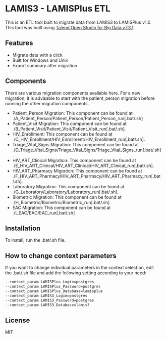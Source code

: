 # LAMIS3 - LAMISPlus ETL

This is an ETL tool built to migrate data from LAMIS3 to LAMISPlus v1.0. This tool was built using [Talend Open Studio for Big Data v7.3.1](https://www.talend.com/products/talend-open-studio/).

## Features

- Migrate data with a click
- Built for Windows and Unix
- Export summary after migration

## Components
There are various migration components available here. For a new migration, it is advisable to start with the patient_person migration before running the other migration components.
- Patient_Person Migration: This component can be found at ./A_Patient_Person/Patient_Person/Patient_Person_run[.bat/.sh]
- Patient_Visit Migration: This component can be found at ./B_Patient_Visit/Patient_Visit/Patient_Visit_run[.bat/.sh]. 
- HIV_Enrollment: This component can be found at ./C_HIV_Enrollment/HIV_Enrollment/HIV_Enrollment_run[.bat/.sh].
- Triage_Vital_Signs Migration: This component can be found at ./D_Triage_Vital_Signs/Triage_Vital_Signs/Triage_Vital_Signs_run[.bat/.sh]. 
- HIV_ART_Clinical Migration: This component can be found at ./E_HIV_ART_Clinical/HIV_ART_Clinical/HIV_ART_Clinical_run[.bat/.sh].
- HIV_ART_Pharmacy Migration: This component can be found at ./F_HIV_ART_Pharmacy/HIV_ART_Pharmacy/HIV_ART_Pharmacy_run[.bat/.sh].
- Laboratory Migration: This component can be found at ./G_Laboratory/Laboratory/Laboratory_run[.bat/.sh].
- Biometric Migration: This component can be found at ./H_Biometric/Biometric/Biometric_run[.bat/.sh].
- EAC Migration: This component can be found at ./I_EAC/EAC/EAC_run[.bat/.sh]


## Installation

To install, run the .bat/.sh file.

## How to change context parameters
If you want to change individual parameters in the context selection, edit the .bat/.sh file and add the following setting according to your need:

```sh
--context_param LAMISPlus_Login=postgres  
--context_param LAMISPlus_Password=postgres  
--context_param LAMISPlus_Database=lamisplus  
--context_param LAMIS3_Login=postgres  
--context_param LAMIS3_Password=postgres  
--context_param LAMIS3_Database=lamis3
```

## License

MIT